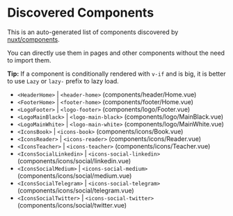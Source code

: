 # Discovered Components

This is an auto-generated list of components discovered by [nuxt/components](https://github.com/nuxt/components).

You can directly use them in pages and other components without the need to import them.

**Tip:** If a component is conditionally rendered with `v-if` and is big, it is better to use `Lazy` or `lazy-` prefix to lazy load.

- `<HeaderHome>` | `<header-home>` (components/header/Home.vue)
- `<FooterHome>` | `<footer-home>` (components/footer/Home.vue)
- `<LogoFooter>` | `<logo-footer>` (components/logo/Footer.vue)
- `<LogoMainBlack>` | `<logo-main-black>` (components/logo/MainBlack.vue)
- `<LogoMainWhite>` | `<logo-main-white>` (components/logo/MainWhite.vue)
- `<IconsBook>` | `<icons-book>` (components/icons/Book.vue)
- `<IconsReader>` | `<icons-reader>` (components/icons/Reader.vue)
- `<IconsTeacher>` | `<icons-teacher>` (components/icons/Teacher.vue)
- `<IconsSocialLinkedin>` | `<icons-social-linkedin>` (components/icons/social/linkedin.vue)
- `<IconsSocialMedium>` | `<icons-social-medium>` (components/icons/social/medium.vue)
- `<IconsSocialTelegram>` | `<icons-social-telegram>` (components/icons/social/telegram.vue)
- `<IconsSocialTwitter>` | `<icons-social-twitter>` (components/icons/social/twitter.vue)

